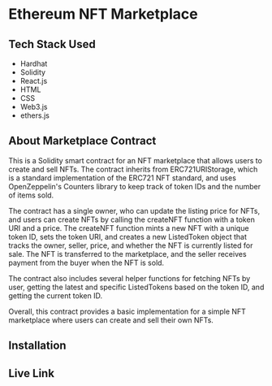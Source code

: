 # Ethereum NFT Marketplace

## Tech Stack Used
- Hardhat
- Solidity
- React.js
- HTML
- CSS
- Web3.js
- ethers.js

## About Marketplace Contract
This is a Solidity smart contract for an NFT marketplace that allows users to create and sell NFTs. The contract inherits from ERC721URIStorage, which is a standard implementation of the ERC721 NFT standard, and uses OpenZeppelin's Counters library to keep track of token IDs and the number of items sold.

The contract has a single owner, who can update the listing price for NFTs, and users can create NFTs by calling the createNFT function with a token URI and a price. The createNFT function mints a new NFT with a unique token ID, sets the token URI, and creates a new ListedToken object that tracks the owner, seller, price, and whether the NFT is currently listed for sale. The NFT is transferred to the marketplace, and the seller receives payment from the buyer when the NFT is sold.

The contract also includes several helper functions for fetching NFTs by user, getting the latest and specific ListedTokens based on the token ID, and getting the current token ID.

Overall, this contract provides a basic implementation for a simple NFT marketplace where users can create and sell their own NFTs.

## Installation

## Live Link